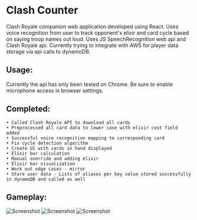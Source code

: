 # Clash Counter
Clash Royale companion web application developed using React.  Uses voice recognition from user to track opponent's elixir and card cycle based on saying troop names out loud.  Uses JS SpeechRecognition web api and Clash Royale api.  Currently trying to integrate with AWS for player data storage via api calls to dynamoDB.

## Usage:
Currently the api has only been tested on Chrome.  Be sure to enable microphone access in browser settings.


## Completed:
    • Called Clash Royale API to download all cards
    • Preprocessed all card data to lower case with elixir cost field added
    • Successful voice recognition mapping to corresponding card
    • Fix cycle detection algorithm
    • Create UI with cards in hand displayed
    • Elixir bar calculation
    • Manual override and adding elixir
    • Elixir bar visualization
    • Work out edge cases - mirror
    • Store user data - Lists of aliases per key value stored successfully in dynamoDB and called as well

## Gameplay: 
![Screenshot](gameplay_images/start.png?raw=true)
![Screenshot](gameplay_images/aliases.png?raw=true)
![Screenshot](gameplay_images/in_game.png?raw=true)



